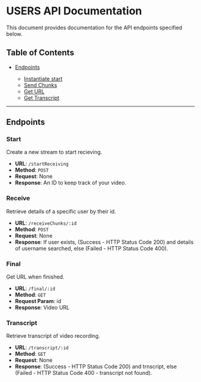 # USERS API Documentation

This document provides documentation for the API endpoints specified below.

## Table of Contents

- [Endpoints](#endpoints)

  - [Instantiate start](#start)
  - [Send Chunks](#receive)
  - [Get URL](#final)
  - [Get Transcript](#transcript)

---

## Endpoints


### Start

Create a new stream to start recieving.

- **URL**: `/startReceiving`
- **Method**: `POST`
- **Request**: None
- **Response**: An ID to keep track of your video.


### Receive

Retrieve details of a specific user by their id.

- **URL**: `/receiveChunks/:id`
- **Method**: `POST`
- **Request**: None
- **Response**: If user exists, (Success - HTTP Status Code 200) and details of username searched, else (Failed - HTTP Status Code 400).


### Final

Get URL when finished.

- **URL**: `/final/:id` 
- **Method**: `GET`
- **Request Param**: id
- **Response**: Video URL

### Transcript

Retrieve transcript of video recording.

- **URL**: `/transcript/:id`
- **Method**: `GET`
- **Request**: None
- **Response**: (Success - HTTP Status Code 200) and trnscript, else (Failed - HTTP Status Code 400 - transcript not found).
